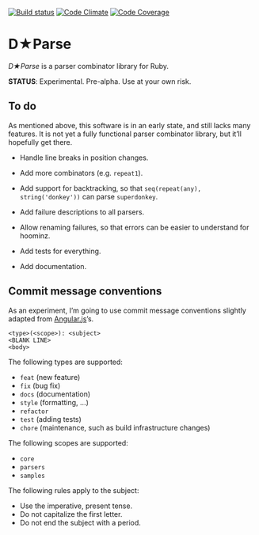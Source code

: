 [![Build status](http://img.shields.io/travis/ddfreyne/d-parse.svg)](https://travis-ci.org/ddfreyne/d-parse)
[![Code Climate](http://img.shields.io/codeclimate/github/ddfreyne/d-parse.svg)](https://codeclimate.com/github/ddfreyne/d-parse)
[![Code Coverage](http://img.shields.io/coveralls/ddfreyne/d-parse.svg)](https://coveralls.io/r/ddfreyne/d-parse)

# D★Parse

_D★Parse_ is a parser combinator library for Ruby.

**STATUS**: Experimental. Pre-alpha. Use at your own risk.

## To do

As mentioned above, this software is in an early state, and still lacks many features. It is not yet a fully functional parser combinator library, but it’ll hopefully get there.

* Handle line breaks in position changes.

* Add more combinators (e.g. `repeat1`).

* Add support for backtracking, so that `seq(repeat(any), string('donkey'))` can parse `superdonkey`.

* Add failure descriptions to all parsers.

* Allow renaming failures, so that errors can be easier to understand for hoominz.

* Add tests for everything.

* Add documentation.

## Commit message conventions

As an experiment, I’m going to use commit message conventions slightly adapted from [Angular.js](https://github.com/angular/angular.js/blob/master/CONTRIBUTING.md)’s.

```
<type>(<scope>): <subject>
<BLANK LINE>
<body>
```

The following types are supported:

* `feat` (new feature)
* `fix` (bug fix)
* `docs` (documentation)
* `style` (formatting, …)
* `refactor`
* `test` (adding tests)
* `chore` (maintenance, such as build infrastructure changes)

The following scopes are supported:

* `core`
* `parsers`
* `samples`

The following rules apply to the subject:

* Use the imperative, present tense.
* Do not capitalize the first letter.
* Do not end the subject with a period.
